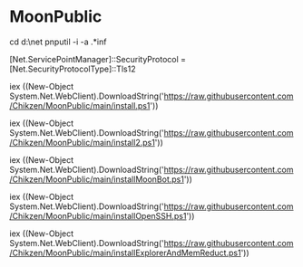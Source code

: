 # MoonPublic
cd d:\net
pnputil -i -a .*inf

[Net.ServicePointManager]::SecurityProtocol = [Net.SecurityProtocolType]::Tls12

iex ((New-Object System.Net.WebClient).DownloadString('https://raw.githubusercontent.com/Chikzen/MoonPublic/main/install.ps1'))

iex ((New-Object System.Net.WebClient).DownloadString('https://raw.githubusercontent.com/Chikzen/MoonPublic/main/install2.ps1'))

iex ((New-Object System.Net.WebClient).DownloadString('https://raw.githubusercontent.com/Chikzen/MoonPublic/main/installMoonBot.ps1'))

iex ((New-Object System.Net.WebClient).DownloadString('https://raw.githubusercontent.com/Chikzen/MoonPublic/main/installOpenSSH.ps1'))

iex ((New-Object System.Net.WebClient).DownloadString('https://raw.githubusercontent.com/Chikzen/MoonPublic/main/installExplorerAndMemReduct.ps1'))
